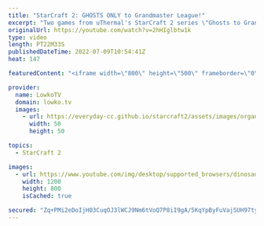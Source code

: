 ```yaml
---
title: "StarCraft 2: GHOSTS ONLY to Grandmaster League!"
excerpt: "Two games from uThermal's StarCraft 2 series \"Ghosts to Grandmaster\". The rules for this SC2 challenge are simple. Only Ghosts as attacking units until Grandmaster League.  Ghost to Grandmasters: https://www.youtube.com/playlist?list=PLhaCXeA_nfD0WplNJSlqY3q_qTP9-dMfY  Support my work on Patreon: https://www.patreon.com/lowkotv"
originalUrl: https://youtube.com/watch?v=2hHIglbtw1k
type: video
length: PT22M33S
publishedDateTime: 2022-07-09T10:54:41Z
heat: 147

featuredContent: "<iframe width=\"800\" height=\"500\" frameborder=\"0\" src=\"https://www.youtube.com/embed/2hHIglbtw1k\" allow=\"accelerometer; autoplay; encrypted-media; gyroscope; picture-in-picture\" allowfullscreen></iframe>"

provider:
  name: LowkoTV
  domain: lowko.tv
  images:
    - url: https://everyday-cc.github.io/starcraft2/assets/images/organizations/lowko.tv-50x50.jpg
      width: 50
      height: 50

topics:
  - StarCraft 2

images:
  - url: https://www.youtube.com/img/desktop/supported_browsers/dinosaur.png
    width: 1200
    height: 800
    isCached: true

secured: "Zq+PMi2eDoIjH03CuqOJ3lWCJ9Nm6tVoQ7P8iI9gA/5KqYpByFuVajSUH97ty92Jc618MDbUpS3M466VC+ouzwV/Dfy7psz3dtIUy+aTJ6NgrnZ44jshHs1FNoN6duk7fSjnS7Op5OMwKK+gn/5aahaHfV2dzwIGpaRmFouCAA5ILzNQ0VHpow5QMjzsZ3Za7bYbeMqnl3I6eEzrRZzifJLxO+39iPom+M2HWdGj4+SfdzV7HhABhUAULAGALeNSoqJTIuCt8bGtlSFEi3HoeP5LZak79DGzvh8BEtIb+An78T5xa6U3HiUScCiYKqiGCfGDoQz9ao4bZSa4q+JTGdqgxqIbSB6bg/CanChkfjr3UvYku8HoTn5wJQ/zD6GMZFdZTo4Xz1WTS/tliqMoZOimIA5zK7/UV5qTg2iY6q8=;HGSgdoAKIcWfdyGRKAfruw=="
---
```


